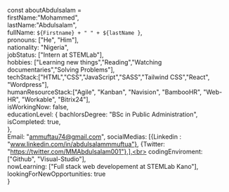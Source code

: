 const aboutAbdulsalam = <br>
    firstName:"Mohammed",<br>
    lastName:"Abdulsalam",<br>
    fullName: `${Firstname} + " " + ${lastName }`,<br>
    pronouns: ["He", "Him"],<br>
    nationality: "Nigeria",<br>
    jobStatus: ["Intern at STEMLab"],<br>
    hobbies: ["Learning new things","Reading","Watching documentaries","Solving Problems"],<br>
    techStack:["HTML","CSS","JavaScript","SASS","Tailwind CSS","React", "Wordpress"],<br>
    humanResourceStack:["Agile", "Kanban", "Navision", "BambooHR", "Web-HR", "Workable", "Bitrix24"],<br>
    isWorkingNow: false,<br>
    educationLevel: {
        bachlorsDegree: "BSc in Public Administration",<br>
        isCompleted: true,<br>
    },<br>
    Email: "ammuftau74@gmail.com",
    socialMedias: [{Linkedin : "www.linkedin.com/in/abdulsalammmuftua"}, {Twitter: "https://twitter.com/MMAbdulsalam001"},],<br>
    codingEnviroment: ["Github", "Visual-Studio"],<br>
    nowLearning: ["Full stack web developement at STEMLab Kano"],<br>
    lookingForNewOpportunities: true<br>
}
